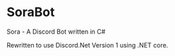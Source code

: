 # SoraBot
Sora - A Discord Bot written in C#

Rewritten to use Discord.Net Version 1 using .NET core. 
